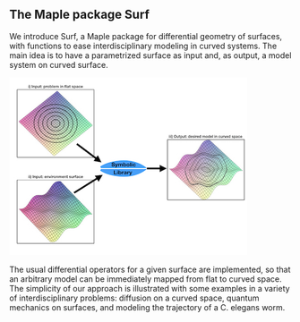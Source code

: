 ## The Maple package Surf   
We introduce Surf, a Maple package for differential geometry of surfaces, with functions to ease interdisciplinary modeling in curved systems. The main idea is to have a parametrized surface as input and, as output, a model  system  on  curved  surface. 

![](https://github.com/marcelopiropo/Surf/blob/master/img01surf.0012.jpeg)

The  usual  differential operators  for  a  given  surface are  implemented,  so  that  an  arbitrary  model can  be  immediately  mapped from flat to curved space.  The simplicity of our approach is illustrated with some examples in a variety of interdisciplinary problems:  diffusion on a curved space, quantum mechanics on surfaces, and modeling the trajectory of a C. elegans worm. 

